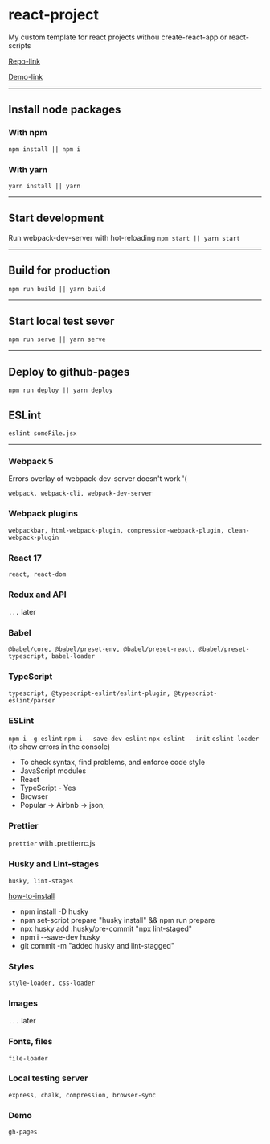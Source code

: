 # react-project
My custom template for react projects withou create-react-app or react-scripts

[Repo-link](https://github.com/EvgenyLeukhin/)

[Demo-link](http://evgenyleukhin.github.io/react-project/)
***
## Install node packages
### With npm 
```npm install || npm i```
### With yarn
```yarn install || yarn```
***
## Start development
Run webpack-dev-server with hot-reloading
```npm start || yarn start```
***
## Build for production
```npm run build || yarn build```
***
## Start local test sever
```npm run serve || yarn serve```
***
## Deploy to github-pages
```npm run deploy || yarn deploy```

## ESLint
```eslint someFile.jsx```
***
### Webpack 5

Errors overlay of webpack-dev-server doesn't work '(

```webpack, webpack-cli, webpack-dev-server```

### Webpack plugins
```webpackbar, html-webpack-plugin, compression-webpack-plugin, clean-webpack-plugin```

### React 17
```react, react-dom```

### Redux and API
```...``` later

### Babel
```@babel/core, @babel/preset-env, @babel/preset-react, @babel/preset-typescript, babel-loader```

### TypeScript
```typescript, @typescript-eslint/eslint-plugin, @typescript-eslint/parser```

### ESLint

```npm i -g eslint```
```npm i --save-dev eslint```
```npx eslint --init``` 
```eslint-loader``` (to show errors in the console) 

* To check syntax, find problems, and enforce code style 
* JavaScript modules 
* React 
* TypeScript - Yes 
* Browser 
* Popular -> Airbnb -> json;

### Prettier
```prettier``` with .prettierrc.js

### Husky and Lint-stages 
```husky, lint-stages```

[how-to-install](https://stackoverflow.com/questions/50048717/lint-staged-not-running-on-precommit)

* npm install -D husky
* npm set-script prepare "husky install" && npm run prepare
* npx husky add .husky/pre-commit "npx lint-staged"
* npm i --save-dev husky
* git commit -m "added husky and lint-stagged"

### Styles
```style-loader, css-loader```

### Images
```...``` later

### Fonts, files
```file-loader```

### Local testing server
```express, chalk, compression, browser-sync```

### Demo
```gh-pages```